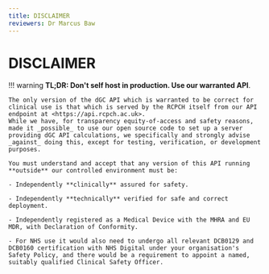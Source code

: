 ```yaml
---
title: DISCLAIMER
reviewers: Dr Marcus Baw
---
```


# DISCLAIMER

!!! warning
    **TL;DR: Don't self host in production. Use our warranted API**. 
    
    The only version of the dGC API which is warranted to be correct for clinical use is that which is served by the RCPCH itself from our API endpoint at <https://api.rcpch.ac.uk>.
    While we have, for transparency equity-of-access and safety reasons, made it _possible_ to use our open source code to set up a server providing dGC API calculations, we specifically and strongly advise _against_ doing this, except for testing, verification, or development purposes.
    
    You must understand and accept that any version of this API running **outside** our controlled environment must be:
    
    - Independently **clinically** assured for safety.
  
    - Independently **technically** verified for safe and correct deployment.

    - Independently registered as a Medical Device with the MHRA and EU MDR, with Declaration of Conformity.

    - For NHS use it would also need to undergo all relevant DCB0129 and DCB0160 certification with NHS Digital under your organisation's Safety Policy, and there would be a requirement to appoint a named, suitably qualified Clinical Safety Officer.

